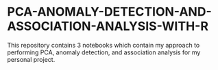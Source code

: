 # PCA-ANOMALY-DETECTION-AND-ASSOCIATION-ANALYSIS-WITH-R
This repository contains 3 notebooks which contain my approach to performing PCA, anomaly detection, and association analysis for my personal project.
